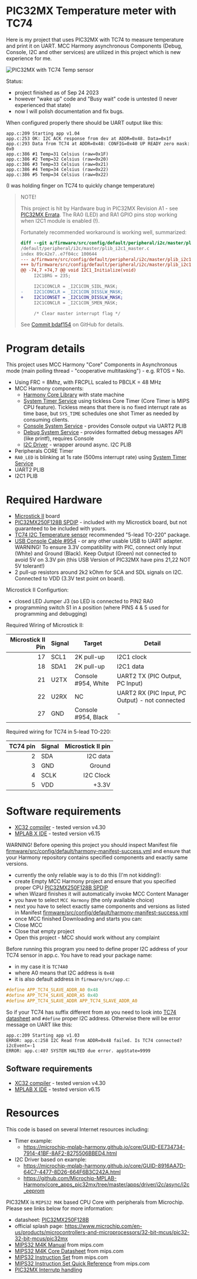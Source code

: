 # PIC32MX Temperature meter with TC74

Here is my project that uses PIC32MX with TC74 to measure temperature and print
it on UART.  MCC Harmony asynchronous Components (Debug, Console, I2C and other
services) are utilized in this project which is new experience for me.

![PIC32MX with TC74 Temp sensor](assets/pic32mx-tc74-breadboard.jpg)

Status:
- project finished as of Sep 24 2023
- however "wake up" code and "Busy wait" code is untested (I never experienced
  that state)
- now I will polish documentation and fix bugs.

When configured properly there should be UART output like this:
```
app.c:209 Starting app v1.04
app.c:253 OK: I2C ACK response from dev at ADDR=0x48. Data=0x1f
app.c:293 Data from TC74 at ADDR=0x48: CONFIG=0x40 UP READY zero mask: 0x0
app.c:386 #1 Temp=31 Celsius (raw=0x1F)
app.c:386 #2 Temp=32 Celsius (raw=0x20)
app.c:386 #3 Temp=33 Celsius (raw=0x21)
app.c:386 #4 Temp=34 Celsius (raw=0x22)
app.c:386 #5 Temp=34 Celsius (raw=0x22)
```
(I was holding finger on TC74 to quickly change temperature)


> NOTE!
>
> This project is hit by Hardware bug in PIC32MX Revision
> A1 - see [PIC32MX Errata][PIC32MX Errata].
> The RA0 (LED) and RA1 GPIO pins stop working when I2C1 module
> is enabled (!).
>
> Fortunately recommended workaround is working well, summarized:
> ```diff
> diff --git a/firmware/src/config/default/peripheral/i2c/master/plib_i2c1_master.c b/firmware/src/config
> /default/peripheral/i2c/master/plib_i2c1_master.c
> index 89c42e7..e7f04cc 100644
> --- a/firmware/src/config/default/peripheral/i2c/master/plib_i2c1_master.c
> +++ b/firmware/src/config/default/peripheral/i2c/master/plib_i2c1_master.c
> @@ -74,7 +74,7 @@ void I2C1_Initialize(void)
>      I2C1BRG = 235;
> 
>      I2C1CONCLR = _I2C1CON_SIDL_MASK;
> -    I2C1CONCLR = _I2C1CON_DISSLW_MASK;
> +    I2C1CONSET = _I2C1CON_DISSLW_MASK;
>      I2C1CONCLR = _I2C1CON_SMEN_MASK;
> 
>      /* Clear master interrupt flag */
> ```
>
> See [Commit bdaf154](https://github.com/hpaluch/pic32mx-tc74-temperature/commit/bdaf15443f2f8d2f4590a2bca19931275af74e68) on GitHub for details.

# Program details

This project uses MCC Harmony "Core" Components in Asynchronous mode
(main polling thread - "cooperative multitasking") - e.g. RTOS = No.

* Using FRC = 8Mhz, with FRCPLL scaled to PBCLK = 48 MHz
* MCC Harmony components:
  * [Harmony Core Library][Harmony Core Library] with state machine
  * [System Timer Service][System Timer Service]
    using tickless Core Timer (Core Timer
    is MIPS CPU feature). Tickless means that there is no fixed
    interrupt rate as time base, but `SYS_TIME` schedules
    one shot Timer as needed by consuming clients.
  * [Console System Service][Console System Service] - provides
    Console output via UART2 PLIB
  * [Debug System Service][Debug System Service] - provides
    formatted debug messages API (like printf), requires Console
  * [I2C Driver][I2C Driver] - wrapper around async. I2C PLIB
* Peripherals CORE Timer
* `RA0_LED` is blinking at 1s rate (500ms interrupt rate) using
  [System Timer Service][System Timer Service]
* UART2 PLIB
* I2C1 PLIB

# Required Hardware

* [Microstick II][PIC Microstick II] board
* [PIC32MX250F128B SPDIP][PIC32MX250F128B] - included with my
  Microstick board, but not guaranteed to be included with yours.
* [TC74 I2C Temperature sensor][TC74] recommended 
  "5-lead TO-220" package.
* [USB Console Cable #954][cable954] - or any other usable USB to UART adapter.
  WARNING! To ensure 3.3V compatibility with PIC, connect only Input (White)
  and Ground (Black). Keep Output (Green) not connected to avoid 5V on 3.3V pin
  (this USB Version of PIC32MX have pins 21,22 NOT 5V tolerant!)
* 2 pull-up resistors around 2k2 kOhm for SCA and SDL signals on I2C. Connected
  to VDD (3.3V test point on board).

Microstick II Configurtion:
- closed LED Jumper J3 (so LED is connected to PIN2 RA0
- programming switch S1 in `A` position (where PINS 4 & 5 used for programming
  and debugging)

Required Wiring of Microstick II:

| Microstick II Pin | Signal | Target | Detail |
| ---: | --- | --- | --- |
| 17 | SCL1 | 2K pull-up | I2C1 clock |
| 18 | SDA1 | 2K pull-up | I2C1 data |
| 21 | U2TX | Console #954, White | UART2 TX (PIC Output, PC Input) |
| 22 | U2RX | NC | UART2 RX (PIC Input, PC Output) - not connected |
| 27 | GND | Console #954, Black | - |

Required wiring for TC74 in 5-lead TO-220:

| TC74 pin | Signal | Microstick II pin |
| ---: | --- | ---: |
| 2 | SDA | I2C data |  18 |
| 3 | GND | Ground | 27 |
| 4 | SCLK | I2C Clock | 17 |
| 5 | VDD | +3.3V | "VDD" Test pin |

# Software requirements

* [XC32 compiler][XC compilers] - tested version v4.30
* [MPLAB X IDE][MPLAB X IDE] - tested version v6.15

WARNING! Before opening this project you should inspect Manifest file
[firmware/src/config/default/harmony-manifest-success.yml](firmware/src/config/default/harmony-manifest-success.yml)
and ensure that your Harmony repository contains specified components and
exactly same versions.

- currently the only reliable way is to do this (I'm not kidding!):
- create Empty MCC Harmony project and ensure that you specified
  proper CPU [PIC32MX250F128B SPDIP][PIC32MX250F128B] 
- when Wizard finishes it will automatically invoke MCC Content
  Manager
- you have to select `MCC Harmony` (the only available choice)
- next you have to select exactly same components and
  versions as listed in Manifest [firmware/src/config/default/harmony-manifest-success.yml](firmware/src/config/default/harmony-manifest-success.yml) 
- once MCC finished Downloading and starts you can:
- Close MCC
- Close that empty project
- Open this project - MCC should work without any complaint

Before running this program you need to define proper I2C address
of your TC74 sensor in app.c. You have to read your package name:
- in my case it is `TC74A0`
- where A0 means that I2C address is `0x48`
- it is also default address in `firmware/src/app.c`:

```c
#define APP_TC74_SLAVE_ADDR_A0 0x48
#define APP_TC74_SLAVE_ADDR_A5 0x4D
#define APP_TC74_SLAVE_ADDR APP_TC74_SLAVE_ADDR_A0
```

So if your TC74 has suffix different from `A0` you need to look
into [TC74 datasheet][TC74] and `#define` proper I2C address.
Otherwise there will be error message on UART like this:

```
app.c:209 Starting app v1.03
ERROR: app.c:258 I2C Read from ADDR=0x48 failed. Is TC74 connected? i2cEvent=-1
ERROR: app.c:407 SYSTEM HALTED due error. appState=9999
```

## Software requirements

* [XC32 compiler][XC compilers] - tested version v4.30
* [MPLAB X IDE][MPLAB X IDE] - tested version v6.15


# Resources

This code is based on several Internet resources including:
- Timer example:
  - https://microchip-mplab-harmony.github.io/core/GUID-EE734734-7914-41BF-8AF2-8275506BBED4.html
- I2C Driver based on example:
  - https://microchip-mplab-harmony.github.io/core/GUID-8916AA7D-64C7-4477-8D26-664F6B3C242A.html
  - https://github.com/Microchip-MPLAB-Harmony/core_apps_pic32mx/tree/master/apps/driver/i2c/async/i2c_eeprom


PIC32MX is `MIPS32 M4K` based CPU Core with peripherals from Microchip.
Please see links below for more information:
- datasheet: [PIC32MX250F128B][PIC32MX250F128B]
- official splash page: https://www.microchip.com/en-us/products/microcontrollers-and-microprocessors/32-bit-mcus/pic32-32-bit-mcus/pic32mx
- [MIPS32 M4K Manual][MIPS32 M4K Manual] from mips.com
- [MIPS32 M4K Core Datasheet][MIPS32 M4K DTS] from mips.com
- [MIPS32 Instruction Set][MIPS32 BIS] from mips.com
- [MIPS32 Instruction Set Quick Reference][MIPS32 QRC] from mips.com
- [PIC32MX Interrutp handling][PIC32MX S11 INT]

[PIC32MX Errata]: https://ww1.microchip.com/downloads/aemDocuments/documents/MCU32/ProductDocuments/Errata/PIC32MX1XX-2XX-28-36-44-pin-Family-Errata-DS80000531Q.pdf
[I2C Driver]: https://microchip-mplab-harmony.github.io/core/GUID-4321CAFA-57B5-4633-9D43-0AE24B87C101.html
[Debug System Service]: https://microchip-mplab-harmony.github.io/core/GUID-4F625306-2206-49B1-8846-60C97E40A440.html
[Console System Service]: https://microchip-mplab-harmony.github.io/core/GUID-C8EFF72A-1BBB-416E-BF89-EEA2B23EB27D.html
[I2C Driver]: https://microchip-mplab-harmony.github.io/core/GUID-A420B807-5F28-4CED-9759-6E0F87209108.html
[Console System Service]: https://microchip-mplab-harmony.github.io/core/GUID-177E8C6B-6F6F-4E94-9096-38134597D79A.html
[Harmony Core Library]: https://microchip-mplab-harmony.github.io/core/
[System Timer Service]: https://microchip-mplab-harmony.github.io/core/GUID-9D474B7C-D749-4DD6-A012-FE94C039324E.html
[TC74]: https://www.microchip.com/en-us/product/tc74
[PIC32MX S11 INT]: http://ww1.microchip.com/downloads/en/DeviceDoc/61108B.pdf
[MIPS32 M4K Manual]: https://s3-eu-west-1.amazonaws.com/downloads-mips/documents/MD00249-2B-M4K-SUM-02.03.pdf
[MIPS32 M4K DTS]: https://s3-eu-west-1.amazonaws.com/downloads-mips/documents/MD00247-2B-M4K-DTS-02.01.pdf
[MIPS32 BIS]: https://s3-eu-west-1.amazonaws.com/downloads-mips/documents/MD00086-2B-MIPS32BIS-AFP-05.04.pdf
[MIPS32 QRC]: https://s3-eu-west-1.amazonaws.com/downloads-mips/documents/MD00565-2B-MIPS32-QRC-01.01.pdf 
[Harmony]: https://www.microchip.com/mplab/mplab-harmony
[XC compilers]: https://www.microchip.com/mplab/compilers
[MPLAB X IDE]: https://www.microchip.com/mplab/mplab-x-ide
[PIC32MX250F128B]: https://www.microchip.com/wwwproducts/en/PIC32MX250F128B
[PIC Microstick II]: https://www.microchip.com/DevelopmentTools/ProductDetails/dm330013-2
[cable954]: https://www.modmypi.com/raspberry-pi/communication-1068/serial-1075/usb-to-ttl-serial-cable-debug--console-cable-for-raspberry-pi
